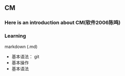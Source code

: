 
## CM
### Here is an introduction about CM(软件2006陈鸣) 

### Learning 
markdown (.md)
* 基本语法：
git
* 基本操作
* 基本语法


